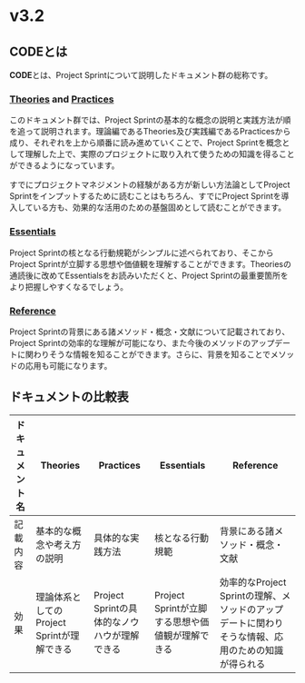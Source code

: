 # v3.2

## **CODEとは**

**CODE**とは、Project Sprintについて説明したドキュメント群の総称です。

### [Theories](theories/) and [Practices](practices/)

このドキュメント群では、Project Sprintの基本的な概念の説明と実践方法が順を追って説明されます。理論編であるTheories及び実践編であるPracticesから成り、それぞれを上から順番に読み進めていくことで、Project Sprintを概念として理解した上で、実際のプロジェクトに取り入れて使うための知識を得ることができるようになっています。

すでにプロジェクトマネジメントの経験がある方が新しい方法論としてProject Sprintをインプットするために読むことはもちろん、すでにProject Sprintを導入している方も、効果的な活用のための基盤固めとして読むことができます。

### [Essentials](../v3.0/essentials.md)

Project Sprintの核となる行動規範がシンプルに述べられており、そこからProject Sprintが立脚する思想や価値観を理解することができます。Theoriesの通読後に改めてEssentialsをお読みいただくと、Project Sprintの最重要箇所をより把握しやすくなるでしょう。

### [Reference](../v3.0/reference.md)

Project Sprintの背景にある諸メソッド・概念・文献について記載されており、Project Sprintの効率的な理解が可能になり、また今後のメソッドのアップデートに関わりそうな情報を知ることができます。さらに、背景を知ることでメソッドの応用も可能になります。

## **ドキュメントの比較表**

| ドキュメント名 | Theories                     | Practices                     | Essentials                      | Reference                                                |
| ------- | ---------------------------- | ----------------------------- | ------------------------------- | -------------------------------------------------------- |
| 記載内容    | 基本的な概念や考え方の説明                | 具体的な実践方法                      | 核となる行動規範                        | 背景にある諸メソッド・概念・文献                                         |
| 効果      | 理論体系としてのProject Sprintが理解できる | Project Sprintの具体的なノウハウが理解できる | Project Sprintが立脚する思想や価値観が理解できる | 効率的なProject Sprintの理解、メソッドのアップデートに関わりそうな情報、応用のための知識が得られる |

